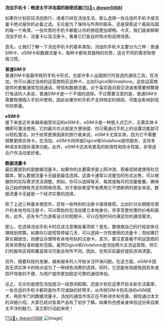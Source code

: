**汤加手机卡：畅游太平洋岛国的秘密武器[[TG💪+ @esim1088](https://t.me/s/esim1088)]**

如果你计划前往汤加旅行，或者已经在汤加生活，那么选择一张合适的手机卡或流量卡绝对是你的必备之选。无论是为了保持与外界的联系，还是探索这个美丽岛国的每一个角落，一张优质的手机卡都能让你的旅程更加顺畅。今天，我们就来聊聊汤加手机卡、流量卡以及注册卡，看看它们各自的特点和适用场景。

首先，让我们了解一下汤加手机卡的基本类型。汤加的手机卡主要分为三种：普通SIM卡、eSIM卡和数据流量卡。每种卡都有其独特的优势，适合不同的需求和使用习惯。

**普通SIM卡**  
普通SIM卡是最传统的手机卡形式，也是许多人出国旅行时首选的通信工具。在汤加，你可以通过当地的运营商购买这种卡，比如Digicel和Vodafone。这些运营商提供的套餐通常包括通话、短信和数据流量。对于喜欢面对面交流或者需要频繁拨打电话的人来说，普通SIM卡是一个不错的选择。不过需要注意的是，普通SIM卡需要物理插入手机中使用，因此如果你的手机不支持特定的频段，可能会影响到信号的质量。

**eSIM卡**  
接下来是近年来越来越受欢迎的eSIM卡。eSIM卡是一种嵌入式芯片，无需实体卡槽即可激活使用。它的最大优点就是方便快捷，你只需通过手机上的设置功能就可以轻松激活。对于经常更换国家的旅行者来说，eSIM卡尤其实用，因为它不需要频繁更换实体卡。在汤加，eSIM卡同样由Digicel和Vodafone提供服务，支持多种语言和国际漫游功能。此外，eSIM卡还具有更高的耐用性和防水性能，非常适合户外活动爱好者。

**数据流量卡**  
最后要提到的是数据流量卡。如果你的主要需求是上网冲浪、观看视频或使用社交媒体，那么数据流量卡无疑是最佳选择。这类卡通常以流量包的形式出售，可以根据你的实际需求灵活调整。例如，你可以选择每天、每周或每月的流量套餐，确保自己始终拥有充足的网络资源。对于那些希望节省费用又不想断网的朋友来说，数据流量卡无疑是一个经济实惠的选择。

除了上述三种基本类型外，还有一些特别的注册卡值得推荐。比如针对长期居住用户的本地号码注册卡，可以帮助你在汤加建立本地身份，并享受更优惠的价格和服务。此外，还有专门为游客设计的短期卡，可以在短时间内满足你的通信需求。

那么，在选择汤加手机卡时应该注意哪些事项呢？首先，要根据自己的行程安排合理规划预算。如果你只是短暂停留几天，可以选择一次性使用的流量卡；而如果打算长期居住，则建议办理带有本地号码的注册卡。其次，要注意查看不同运营商的具体资费标准和服务范围。虽然Digicel和Vodafone是汤加两大主流运营商，但它们的服务区域和覆盖情况可能会有所不同。因此，在购买前最好提前咨询清楚。

另外，随着科技的发展，越来越多的人开始关注环保问题。在这方面，eSIM卡因其无须实体卡的特点成为了一种绿色消费的选择。同时，它还能有效避免因丢失或损坏导致的不便，为用户提供更加稳定可靠的通信体验。

总之，无论你是想在汤加度过一段悠闲假期，还是计划在这里开启全新生活篇章，一张合适的手机卡都将是你不可或缺的好帮手。从传统SIM卡到先进的eSIM技术，再到专门的数据流量卡，汤加的通信市场正在不断进步和完善。相信通过本文的详细介绍，大家已经对各类产品有了初步了解。如果你也想亲身体验这份来自南太平洋的魅力，请立即行动起来吧！

[[TG💪+ @esim1088](https://t.me/s/esim1088) ![Image](https://i.postimg.cc/4NQfJmqS/Snipaste-2025-05-13-00-14-12.png)]